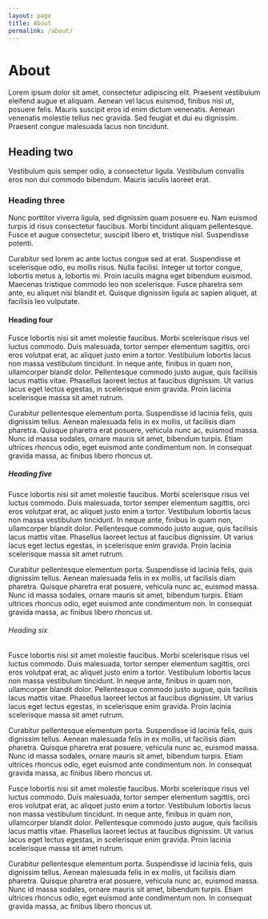 ```yaml
---
layout: page
title: About
permalink: /about/
---
```

# About

Lorem ipsum dolor sit amet, consectetur adipiscing elit. Praesent vestibulum eleifend augue et aliquam. Aenean vel lacus euismod, finibus nisi ut, posuere felis. Mauris suscipit eros id enim dictum venenatis. Aenean venenatis molestie tellus nec gravida. Sed feugiat et dui eu dignissim. Praesent congue malesuada lacus non tincidunt. 

## Heading two

Vestibulum quis semper odio, a consectetur ligula. Vestibulum convallis eros non dui commodo bibendum. Mauris iaculis laoreet erat. 

### Heading three

Nunc porttitor viverra ligula, sed dignissim quam posuere eu. Nam euismod turpis id risus consectetur faucibus. Morbi tincidunt aliquam pellentesque. Fusce et augue consectetur, suscipit libero et, tristique nisl. Suspendisse potenti.

Curabitur sed lorem ac ante luctus congue sed at erat. Suspendisse et scelerisque odio, eu mollis risus. Nulla facilisi. Integer ut tortor congue, lobortis metus a, lobortis mi. Proin iaculis magna eget bibendum euismod. Maecenas tristique commodo leo non scelerisque. Fusce pharetra sem ante, eu aliquet nisi blandit et. Quisque dignissim ligula ac sapien aliquet, at facilisis leo vulputate.

#### Heading four

Fusce lobortis nisi sit amet molestie faucibus. Morbi scelerisque risus vel luctus commodo. Duis malesuada, tortor semper elementum sagittis, orci eros volutpat erat, ac aliquet justo enim a tortor. Vestibulum lobortis lacus non massa vestibulum tincidunt. In neque ante, finibus in quam non, ullamcorper blandit dolor. Pellentesque commodo justo augue, quis facilisis lacus mattis vitae. Phasellus laoreet lectus at faucibus dignissim. Ut varius lacus eget lectus egestas, in scelerisque enim gravida. Proin lacinia scelerisque massa sit amet rutrum. 

Curabitur pellentesque elementum porta. Suspendisse id lacinia felis, quis dignissim tellus. Aenean malesuada felis in ex mollis, ut facilisis diam pharetra. Quisque pharetra erat posuere, vehicula nunc ac, euismod massa. Nunc id massa sodales, ornare mauris sit amet, bibendum turpis. Etiam ultrices rhoncus odio, eget euismod ante condimentum non. In consequat gravida massa, ac finibus libero rhoncus ut.

##### Heading five

Fusce lobortis nisi sit amet molestie faucibus. Morbi scelerisque risus vel luctus commodo. Duis malesuada, tortor semper elementum sagittis, orci eros volutpat erat, ac aliquet justo enim a tortor. Vestibulum lobortis lacus non massa vestibulum tincidunt. In neque ante, finibus in quam non, ullamcorper blandit dolor. Pellentesque commodo justo augue, quis facilisis lacus mattis vitae. Phasellus laoreet lectus at faucibus dignissim. Ut varius lacus eget lectus egestas, in scelerisque enim gravida. Proin lacinia scelerisque massa sit amet rutrum. 

Curabitur pellentesque elementum porta. Suspendisse id lacinia felis, quis dignissim tellus. Aenean malesuada felis in ex mollis, ut facilisis diam pharetra. Quisque pharetra erat posuere, vehicula nunc ac, euismod massa. Nunc id massa sodales, ornare mauris sit amet, bibendum turpis. Etiam ultrices rhoncus odio, eget euismod ante condimentum non. In consequat gravida massa, ac finibus libero rhoncus ut.

###### Heading six

Fusce lobortis nisi sit amet molestie faucibus. Morbi scelerisque risus vel luctus commodo. Duis malesuada, tortor semper elementum sagittis, orci eros volutpat erat, ac aliquet justo enim a tortor. Vestibulum lobortis lacus non massa vestibulum tincidunt. In neque ante, finibus in quam non, ullamcorper blandit dolor. Pellentesque commodo justo augue, quis facilisis lacus mattis vitae. Phasellus laoreet lectus at faucibus dignissim. Ut varius lacus eget lectus egestas, in scelerisque enim gravida. Proin lacinia scelerisque massa sit amet rutrum. 

Curabitur pellentesque elementum porta. Suspendisse id lacinia felis, quis dignissim tellus. Aenean malesuada felis in ex mollis, ut facilisis diam pharetra. Quisque pharetra erat posuere, vehicula nunc ac, euismod massa. Nunc id massa sodales, ornare mauris sit amet, bibendum turpis. Etiam ultrices rhoncus odio, eget euismod ante condimentum non. In consequat gravida massa, ac finibus libero rhoncus ut.

Fusce lobortis nisi sit amet molestie faucibus. Morbi scelerisque risus vel luctus commodo. Duis malesuada, tortor semper elementum sagittis, orci eros volutpat erat, ac aliquet justo enim a tortor. Vestibulum lobortis lacus non massa vestibulum tincidunt. In neque ante, finibus in quam non, ullamcorper blandit dolor. Pellentesque commodo justo augue, quis facilisis lacus mattis vitae. Phasellus laoreet lectus at faucibus dignissim. Ut varius lacus eget lectus egestas, in scelerisque enim gravida. Proin lacinia scelerisque massa sit amet rutrum. 

Curabitur pellentesque elementum porta. Suspendisse id lacinia felis, quis dignissim tellus. Aenean malesuada felis in ex mollis, ut facilisis diam pharetra. Quisque pharetra erat posuere, vehicula nunc ac, euismod massa. Nunc id massa sodales, ornare mauris sit amet, bibendum turpis. Etiam ultrices rhoncus odio, eget euismod ante condimentum non. In consequat gravida massa, ac finibus libero rhoncus ut.
